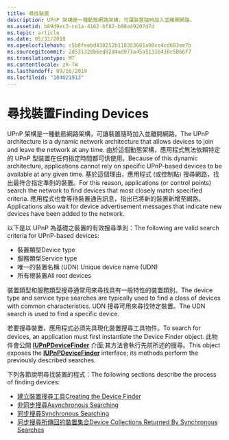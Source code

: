 ```yaml
---
title: 尋找裝置
description: UPnP 架構是一種動態網路架構，可讓裝置隨時加入並離開網路。
ms.assetid: b89d9ec3-ce1a-4162-bf82-b08a49207d7d
ms.topic: article
ms.date: 05/31/2018
ms.openlocfilehash: c5b8feebd430252b118353681a90ce4cd683ee7b
ms.sourcegitcommit: 2d531328b6ed82d4ad971a45a5131b430c5866f7
ms.translationtype: MT
ms.contentlocale: zh-TW
ms.lasthandoff: 09/16/2019
ms.locfileid: "104021913"
---
```

# <a name="finding-devices"></a><span data-ttu-id="cdebe-103">尋找裝置</span><span class="sxs-lookup"><span data-stu-id="cdebe-103">Finding Devices</span></span>

<span data-ttu-id="cdebe-104">UPnP 架構是一種動態網路架構，可讓裝置隨時加入並離開網路。</span><span class="sxs-lookup"><span data-stu-id="cdebe-104">The UPnP architecture is a dynamic network architecture that allows devices to join and leave the network at any time.</span></span> <span data-ttu-id="cdebe-105">由於這個動態架構，應用程式無法依賴特定的 UPnP 型裝置在任何指定時間都可供使用。</span><span class="sxs-lookup"><span data-stu-id="cdebe-105">Because of this dynamic architecture, applications cannot rely on specific UPnP-based devices to be available at any given time.</span></span> <span data-ttu-id="cdebe-106">基於這個理由，應用程式 (或控制點) 搜尋網路，找出最符合指定準則的裝置。</span><span class="sxs-lookup"><span data-stu-id="cdebe-106">For this reason, applications (or control points) search the network to find devices that most closely match specified criteria.</span></span> <span data-ttu-id="cdebe-107">應用程式也會等待裝置通告訊息，指出已將新的裝置新增至網路。</span><span class="sxs-lookup"><span data-stu-id="cdebe-107">Applications also wait for device advertisement messages that indicate new devices have been added to the network.</span></span>

<span data-ttu-id="cdebe-108">以下是以 UPnP 為基礎之裝置的有效搜尋準則：</span><span class="sxs-lookup"><span data-stu-id="cdebe-108">The following are valid search criteria for UPnP-based devices:</span></span>

-   <span data-ttu-id="cdebe-109">裝置類型</span><span class="sxs-lookup"><span data-stu-id="cdebe-109">Device type</span></span>
-   <span data-ttu-id="cdebe-110">服務類型</span><span class="sxs-lookup"><span data-stu-id="cdebe-110">Service type</span></span>
-   <span data-ttu-id="cdebe-111">唯一的裝置名稱 (UDN) </span><span class="sxs-lookup"><span data-stu-id="cdebe-111">Unique device name (UDN)</span></span>
-   <span data-ttu-id="cdebe-112">所有根裝置</span><span class="sxs-lookup"><span data-stu-id="cdebe-112">All root devices</span></span>

<span data-ttu-id="cdebe-113">裝置類型和服務類型搜尋通常用來尋找具有一般特性的裝置類別。</span><span class="sxs-lookup"><span data-stu-id="cdebe-113">The device type and service type searches are typically used to find a class of devices with common characteristics.</span></span> <span data-ttu-id="cdebe-114">UDN 搜尋可用來尋找特定裝置。</span><span class="sxs-lookup"><span data-stu-id="cdebe-114">The UDN search is used to find a specific device.</span></span>

<span data-ttu-id="cdebe-115">若要搜尋裝置，應用程式必須先具現化裝置搜尋工具物件。</span><span class="sxs-lookup"><span data-stu-id="cdebe-115">To search for devices, an application must first instantiate the Device Finder object.</span></span> <span data-ttu-id="cdebe-116">此物件會公開 [**IUPnPDeviceFinder**](/windows/desktop/api/Upnp/nn-upnp-iupnpdevicefinder) 介面;其方法會執行先前所述的搜尋。</span><span class="sxs-lookup"><span data-stu-id="cdebe-116">This object exposes the [**IUPnPDeviceFinder**](/windows/desktop/api/Upnp/nn-upnp-iupnpdevicefinder) interface; its methods perform the previously described searches.</span></span>

<span data-ttu-id="cdebe-117">下列各節說明尋找裝置的程式：</span><span class="sxs-lookup"><span data-stu-id="cdebe-117">The following sections describe the process of finding devices:</span></span>

-   [<span data-ttu-id="cdebe-118">建立裝置搜尋工具</span><span class="sxs-lookup"><span data-stu-id="cdebe-118">Creating the Device Finder</span></span>](creating-the-device-finder.md)
-   [<span data-ttu-id="cdebe-119">非同步搜尋</span><span class="sxs-lookup"><span data-stu-id="cdebe-119">Asynchronous Searching</span></span>](asynchronous-searching.md)
-   [<span data-ttu-id="cdebe-120">同步搜尋</span><span class="sxs-lookup"><span data-stu-id="cdebe-120">Synchronous Searching</span></span>](synchronous-searching.md)
-   [<span data-ttu-id="cdebe-121">同步搜尋所傳回的裝置集合</span><span class="sxs-lookup"><span data-stu-id="cdebe-121">Device Collections Returned By Synchronous Searches</span></span>](device-collections-returned-by-synchronous-searches.md)

 

 




